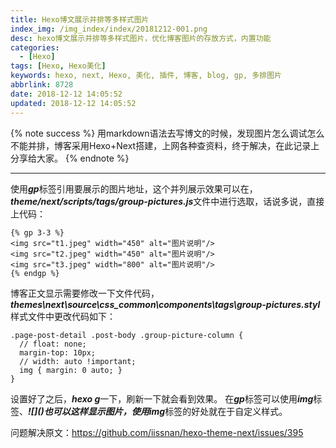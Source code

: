 ```yaml
---
title: Hexo博文展示并排等多样式图片
index_img: /img_index/index/20181212-001.png
desc: hexo博文展示并排等多样式图片，优化博客图片的存放方式，内置功能
categories:
  - [Hexo]
tags: [Hexo, Hexo美化]
keywords: hexo, next, Hexo, 美化, 插件, 博客, blog, gp, 多排图片
abbrlink: 8728
date: 2018-12-12 14:05:52
updated: 2018-12-12 14:05:52
---
```



{% note success %}
用markdown语法去写博文的时候，发现图片怎么调试怎么不能并排，博客采用Hexo+Next搭建，上网各种查资料，终于解决，在此记录上分享给大家。
{% endnote %}

<!--more-->

<hr />

使用***gp***标签引用要展示的图片地址，这个并列展示效果可以在，***theme/next/scripts/tags/group-pictures.js***文件中进行选取，话说多说，直接上代码：
```
{% gp 3-3 %}
<img src="t1.jpeg" width="450" alt="图片说明"/>
<img src="t2.jpeg" width="450" alt="图片说明"/>
<img src="t3.jpeg" width="800" alt="图片说明"/>
{% endgp %}
```
博客正文显示需要修改一下文件代码，***themes\next\source\css\_common\components\tags\group-pictures.styl***样式文件中更改代码如下：
```
.page-post-detail .post-body .group-picture-column {
  // float: none;
  margin-top: 10px;
  // width: auto !important;
  img { margin: 0 auto; }
}
```
设置好了之后，***hexo g***一下，刷新一下就会看到效果。
在***gp***标签可以使用***img***标签、***\!\[\]\(\)***也可以这样显示图片，使用***img***标签的好处就在于自定义样式。

问题解决原文：https://github.com/iissnan/hexo-theme-next/issues/395
